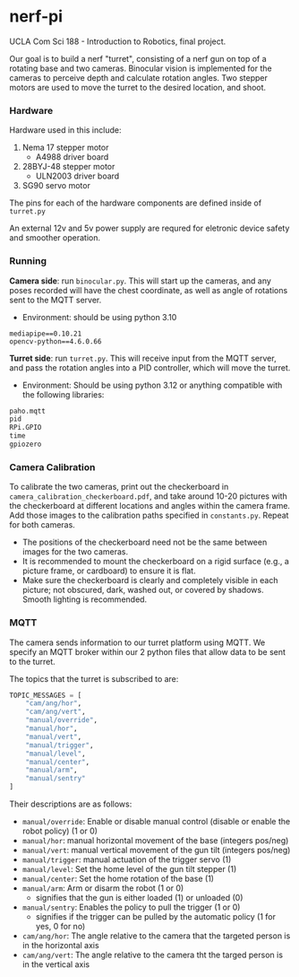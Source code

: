 # nerf-pi
UCLA Com Sci 188 - Introduction to Robotics, final project.

Our goal is to build a nerf "turret", consisting of a nerf gun on top of a rotating base and two cameras.  Binocular vision is implemented for the cameras to perceive depth and calculate rotation angles.  Two stepper motors are used to move the turret to the desired location, and shoot.

### Hardware
Hardware used in this include:
1. Nema 17 stepper motor
    - A4988 driver board
2. 28BYJ-48 stepper motor
    - ULN2003 driver board
3. SG90 servo motor

The pins for each of the hardware components are defined inside of `turret.py`

An external 12v and 5v power supply are requred for eletronic device safety and smoother operation.

### Running
**Camera side**: run `binocular.py`.  This will start up the cameras, and any poses recorded will have the chest coordinate, as well as angle of rotations sent to the MQTT server.
- Environment: should be using python 3.10
```
mediapipe==0.10.21
opencv-python==4.6.0.66
```

**Turret side**: run `turret.py`.  This will receive input from the MQTT server, and pass the rotation angles into a PID controller, which will move the turret.
- Environment: Should be using python 3.12 or anything compatible with the following libraries:
```python
paho.mqtt
pid
RPi.GPIO
time
gpiozero
```

### Camera Calibration
To calibrate the two cameras, print out the checkerboard in `camera_calibration_checkerboard.pdf`, and take around 10-20 pictures with the checkerboard at different locations and angles within the camera frame.  Add those images to the calibration paths specified in `constants.py`.  Repeat for both cameras.  
* The positions of the checkerboard need not be the same between images for the two cameras.
* It is recommended to mount the checkerboard on a rigid surface (e.g., a picture frame, or cardboard) to ensure it is flat.
* Make sure the checkerboard is clearly and completely visible in each picture; not obscured, dark, washed out, or covered by shadows.  Smooth lighting is recommended.

### MQTT
The camera sends information to our turret platform using MQTT. We specify an MQTT broker within our 2 python files that allow data to be sent to the turret.

The topics that the turret is subscribed to are:
```python
TOPIC_MESSAGES = [
    "cam/ang/hor",
    "cam/ang/vert",
    "manual/override",
    "manual/hor",
    "manual/vert",
    "manual/trigger",
    "manual/level",
    "manual/center",
    "manual/arm",
    "manual/sentry"
]
```

Their descriptions are as follows:
- `manual/override`: Enable or disable manual control (disable or enable the robot policy) (1 or 0)
- `manual/hor`: manual horizontal movement of the base (integers pos/neg)
- `manual/vert`: manual vertical movement of the gun tilt (integers pos/neg)
- `manual/trigger`: manual actuation of the trigger servo (1)
- `manual/level`: Set the home level of the gun tilt stepper (1)
- `manual/center`: Set the home rotation of the base (1)
- `manual/arm`: Arm or disarm the robot (1 or 0)
    - signifies that the gun is either loaded (1) or unloaded (0)
- `manual/sentry`: Enables the policy to pull the trigger (1 or 0)
    - signifies if the trigger can be pulled by the automatic policy (1 for yes, 0 for no)
- `cam/ang/hor`: The angle relative to the camera that the targeted person is in the horizontal axis
- `cam/ang/vert`: The angle relative to the camera tht the targed person is in the vertical axis